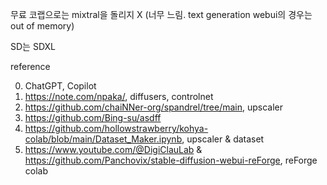 무료 코랩으로는 mixtral을 돌리지 X (너무 느림. text generation webui의 경우는 out of memory)

SD는 SDXL

reference

0) ChatGPT, Copilot
1) https://note.com/npaka/, diffusers, controlnet
2) https://github.com/chaiNNer-org/spandrel/tree/main, upscaler
3) https://github.com/Bing-su/asdff
4) https://github.com/hollowstrawberry/kohya-colab/blob/main/Dataset_Maker.ipynb, upscaler & dataset
5) https://www.youtube.com/@DigiClauLab & https://github.com/Panchovix/stable-diffusion-webui-reForge, reForge colab
